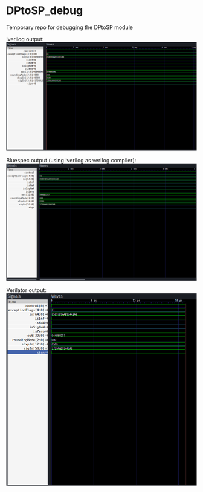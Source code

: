 # DPtoSP_debug
Temporary repo for debugging the DPtoSP module

iverilog output:
![expected_result](https://github.com/Anikin1610/DPtoSP_debug/blob/master/verilog_tb_output.png)

Bluespec output (using iverilog as verilog compiler):
![actual_result](https://github.com/Anikin1610/DPtoSP_debug/blob/master/bluespec_tb_output.png)

Verilator output:
![verilator_result](https://github.com/Anikin1610/DPtoSP_debug/blob/master/verilator_tb_output.png)
